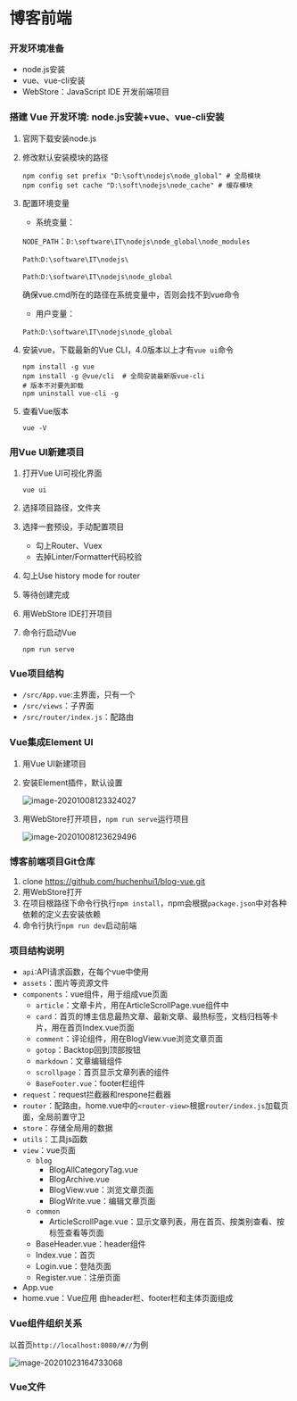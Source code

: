 # 博客前端

### 开发环境准备

- node.js安装
- vue、vue-cli安装
- WebStore：JavaScript IDE 开发前端项目

### 搭建 Vue 开发环境: node.js安装+vue、vue-cli安装

1. 官网下载安装node.js

2. 修改默认安装模块的路径

   ```shell
   npm config set prefix "D:\soft\nodejs\node_global" # 全局模块
   npm config set cache "D:\soft\nodejs\node_cache" # 缓存模块
   ```

3. 配置环境变量 

   - 系统变量：

   `NODE_PATH`：`D:\software\IT\nodejs\node_global\node_modules`

   `Path`:`D:\software\IT\nodejs\`

   `Path`:`D:\software\IT\nodejs\node_global`  

   确保vue.cmd所在的路径在系统变量中，否则会找不到vue命令

   - 用户变量：

   `Path`:`D:\software\IT\nodejs\node_global`

4. 安装vue，下载最新的Vue CLI，4.0版本以上才有`vue ui`命令

   ```shell
   npm install -g vue
   npm install -g @vue/cli  # 全局安装最新版vue-cli
   # 版本不对要先卸载
   npm uninstall vue-cli -g
   ```

5. 查看Vue版本

   ```shell
   vue -V
   ```

### 用Vue UI新建项目

1. 打开Vue UI可视化界面

   ```shell
   vue ui
   ```

2. 选择项目路径，文件夹

3. 选择一套预设，手动配置项目

   - 勾上Router、Vuex
   - 去掉Linter/Formatter代码校验

4. 勾上Use history mode for router

5. 等待创建完成

6. 用WebStore IDE打开项目

7. 命令行启动Vue

   ```shell
   npm run serve
   ```

### Vue项目结构

- `/src/App.vue`:主界面，只有一个
- `/src/views`：子界面
- `/src/router/index.js`：配路由

### Vue集成Element UI

1. 用Vue UI新建项目

2. 安装Element插件，默认设置

   ![image-20201008123324027](C:\Users\HuChenhui\AppData\Roaming\Typora\typora-user-images\image-20201008123324027.png)

3. 用WebStore打开项目，`npm run serve`运行项目

   ![image-20201008123629496](C:\Users\HuChenhui\AppData\Roaming\Typora\typora-user-images\image-20201008123629496.png)

### 博客前端项目Git仓库

1. clone https://github.com/huchenhui1/blog-vue.git
2. 用WebStore打开
3. 在项目根路径下命令行执行`npm install`，npm会根据`package.json`中对各种依赖的定义去安装依赖
4. 命令行执行`npm run dev`启动前端

### 项目结构说明

- `api`:API请求函数，在每个vue中使用
- `assets`：图片等资源文件
- `components`：vue组件，用于组成vue页面
  - `article`：文章卡片，用在ArticleScrollPage.vue组件中
  - `card`：首页的博主信息最热文章、最新文章、最热标签，文档归档等卡片，用在首页Index.vue页面
  - `comment`：评论组件，用在BlogView.vue浏览文章页面
  - `gotop`：Backtop回到顶部按钮
  - `markdown`：文章编辑组件
  - `scrollpage`：首页显示文章列表的组件
  - `BaseFooter.vue`：footer栏组件
- `request`：request拦截器和respone拦截器
- `router`：配路由，home.vue中的`<router-view>`根据`router/index.js`加载页面，全局前置守卫
- `store`：存储全局用的数据
- `utils`：工具js函数
- `view`：vue页面
  - `blog`
    - BlogAllCategoryTag.vue
    - BlogArchive.vue
    - BlogView.vue：浏览文章页面
    - BlogWrite.vue：编辑文章页面
  - `common`
    - ArticleScrollPage.vue：显示文章列表，用在首页、按类别查看、按标签查看等页面
  - BaseHeader.vue：header组件
  - Index.vue：首页
  - Login.vue：登陆页面
  - Register.vue：注册页面
- App.vue
- home.vue：Vue应用 由header栏、footer栏和主体页面组成

### Vue组件组织关系

以首页`http://localhost:8080/#//`为例

![image-20201023164733068](C:\Users\HuChenhui\AppData\Roaming\Typora\typora-user-images\image-20201023164733068.png)

### Vue文件